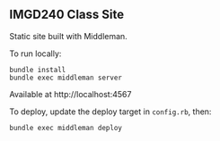 ## IMGD240 Class Site

Static site built with Middleman.

To run locally:

    bundle install
    bundle exec middleman server

Available at http://localhost:4567

To deploy, update the deploy target in `config.rb`, then:

    bundle exec middleman deploy

